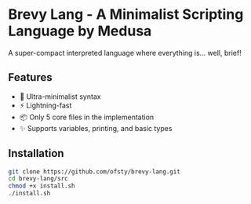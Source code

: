 # Brevy Lang - A Minimalist Scripting Language by Medusa 


A super-compact interpreted language where everything is... well, brief!

## Features
- 🚀 Ultra-minimalist syntax
- ⚡ Lightning-fast 
- 📦 Only 5 core files in the implementation
- ✨ Supports variables, printing, and basic types

## Installation
```bash
git clone https://github.com/ofsty/brevy-lang.git
cd brevy-lang/src
chmod +x install.sh
./install.sh
```
